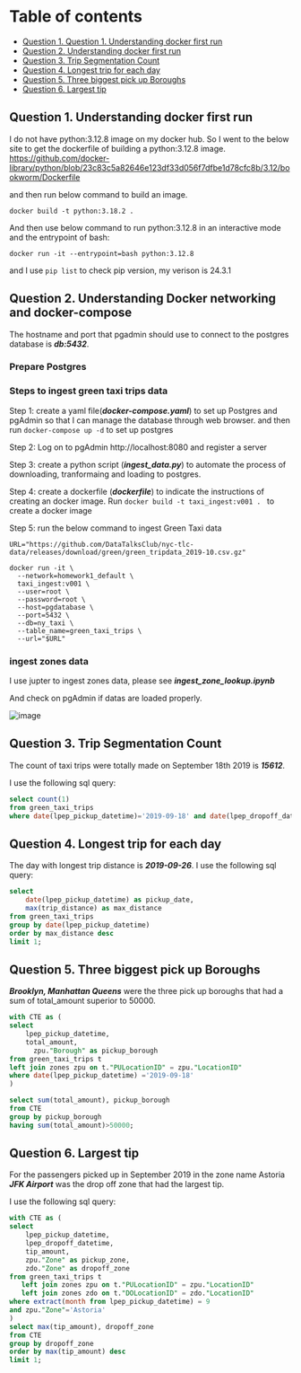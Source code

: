 

# Table of contents

- [Question 1. Question 1. Understanding docker first run](#Question-1-Understanding-docker-first-run)
- [Question 2. Understanding docker first run](#Question-2-Understanding-docker-first-run)
- [Question 3. Trip Segmentation Count](#Question-3-Trip-Segmentation-Count)
- [Question 4. Longest trip for each day](#Question-4-Longest-trip-for-each-day)
- [Question 5. Three biggest pick up Boroughs](#Question-5-Three-biggest-pick-up-Boroughs)
- [Question 6. Largest tip](#Question-6-Largest-tip)

  
## Question 1. Understanding docker first run
I do not have python:3.12.8 image on my docker hub. So I went to the below site to get the dockerfile of building a python:3.12.8 image.  https://github.com/docker-library/python/blob/23c83c5a82646e123df33d056f7dfbe1d78cfc8b/3.12/bookworm/Dockerfile

and then run below command to build an image.
```ssh
docker build -t python:3.18.2 .
```

And then use below command to run python:3.12.8 in an interactive mode and the entrypoint of bash: 
```ssh
docker run -it --entrypoint=bash python:3.12.8
```
and I use `pip list` to check pip version, my verison is 24.3.1

## Question 2. Understanding Docker networking and docker-compose
The hostname and port that pgadmin should use to connect to the postgres database is ***db:5432***.


### Prepare Postgres
### Steps to ingest green taxi trips data

Step 1: create a yaml file(***docker-compose.yaml***) to set up Postgres and pgAdmin so that I can manage the database through web browser.
and then run `docker-compose up -d` to set up postgres

Step 2: Log on to pgAdmin http://localhost:8080 and register a server

Step 3: create a python script (***ingest_data.py***) to automate the process of downloading, tranformaing and loading to postgres. 

Step 4: create a dockerfile (***dockerfile***) to indicate the instructions of creating an docker image.
Run `docker build -t taxi_ingest:v001 . ` to create a docker image

Step 5: run the below command to ingest Green Taxi data

```ssh
URL="https://github.com/DataTalksClub/nyc-tlc-data/releases/download/green/green_tripdata_2019-10.csv.gz"

docker run -it \ 
  --network=homework1_default \ 
  taxi_ingest:v001 \ 
  --user=root \ 
  --password=root \ 
  --host=pgdatabase \ 
  --port=5432 \ 
  --db=ny_taxi \ 
  --table_name=green_taxi_trips \ 
  --url="$URL"
```
### ingest zones data
I use jupter to ingest zones data, please see ***ingest_zone_lookup.ipynb***

And check on pgAdmin if datas are loaded properly. 

![image](https://github.com/user-attachments/assets/29fc5643-3a6d-4e11-8d33-4cf92c0cfa84)


## Question 3. Trip Segmentation Count
The count of taxi trips were totally made on September 18th 2019 is ***15612***.

I use the following sql query:

```sql
select count(1)
from green_taxi_trips 
where date(lpep_pickup_datetime)='2019-09-18' and date(lpep_dropoff_datetime)='2019-09-18'

```

## Question 4. Longest trip for each day
The day with longest trip distance is ***2019-09-26***.
I use the following sql query: 

```sql
select
    date(lpep_pickup_datetime) as pickup_date,
    max(trip_distance) as max_distance
from green_taxi_trips
group by date(lpep_pickup_datetime)
order by max_distance desc
limit 1;
```

## Question 5. Three biggest pick up Boroughs
***Brooklyn, Manhattan Queens*** were the three pick up boroughs that had a sum of total_amount superior to 50000.

```sql
with CTE as (
select
    lpep_pickup_datetime,
    total_amount,
	  zpu."Borough" as pickup_borough
from green_taxi_trips t 
left join zones zpu on t."PULocationID" = zpu."LocationID"
where date(lpep_pickup_datetime) ='2019-09-18'
)

select sum(total_amount), pickup_borough
from CTE
group by pickup_borough
having sum(total_amount)>50000;
```
## Question 6. Largest tip
For the passengers picked up in September 2019 in the zone name Astoria ***JFK Airport*** was the drop off zone that had the largest tip.

I use the following sql query: 
```sql
with CTE as (
select
    lpep_pickup_datetime,
    lpep_dropoff_datetime,
    tip_amount,
    zpu."Zone" as pickup_zone,
    zdo."Zone" as dropoff_zone
from green_taxi_trips t 
   left join zones zpu on t."PULocationID" = zpu."LocationID"
   left join zones zdo on t."DOLocationID" = zdo."LocationID"
where extract(month from lpep_pickup_datetime) = 9
and zpu."Zone"='Astoria'
)
select max(tip_amount), dropoff_zone
from CTE
group by dropoff_zone
order by max(tip_amount) desc
limit 1;
```



